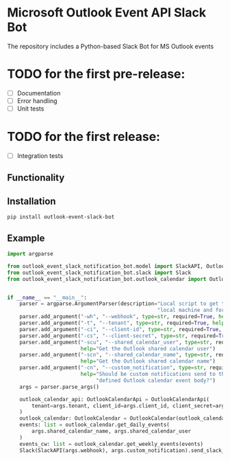 # Microsoft Outlook Event API Slack Bot
The repository includes a Python-based Slack Bot for MS Outlook events

# TODO for the first pre-release:
- [ ] Documentation
- [ ] Error handling
- [ ] Unit tests

# TODO for the first release:
- [ ] Integration tests

## Functionality


## Installation

`pip install outlook-event-slack-bot`

## Example

```python
import argparse

from outlook_event_slack_notification_bot.model import SlackAPI, OutlookCalendarApi
from outlook_event_slack_notification_bot.slack import Slack
from outlook_event_slack_notification_bot.outlook_calendar import OutlookCalendar


if __name__ == "__main__":
    parser = argparse.ArgumentParser(description="Local script to get the IP address of the "
                                                 "local machine and forward it.")
    parser.add_argument("-wh", "--webhook", type=str, required=True, help="Get the Slack webhook")
    parser.add_argument("-t", "--tenant", type=str, required=True, help="Get the Microsoft tenant")
    parser.add_argument("-ci", "--client-id", type=str, required=True, help="Get the Microsoft OAuth Client ID")
    parser.add_argument("-cs", "--client-secret", type=str, required=True, help="Get the Microsoft OAuth Client secret")
    parser.add_argument("-scu", "--shared_calendar_user", type=str, required=True,
                        help="Get the Outlook shared calendar user")
    parser.add_argument("-scn", "--shared_calendar_name", type=str, required=True,
                        help="Get the Outlook shared calendar name")
    parser.add_argument("-cn", "--custom_notification", type=str, required=True,
                        help="Should be custom notifications send to the corresponding users, "
                             "defined Outlook calendar event body?")
    args = parser.parse_args()

    outlook_calendar_api: OutlookCalendarApi = OutlookCalendarApi(
        tenant=args.tenant, client_id=args.client_id, client_secret=args.client_secret
    )
    outlook_calendar: OutlookCalendar = OutlookCalendar(outlook_calendar_api)
    events: list = outlook_calendar.get_daily_events(
        args.shared_calendar_name, args.shared_calendar_user
    )
    events_cw: list = outlook_calendar.get_weekly_events(events)
    Slack(SlackAPI(args.webhook), args.custom_notification).send_slack_message(events_cw)
```
